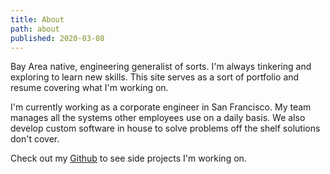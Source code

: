 ```yaml
---
title: About
path: about
published: 2020-03-08
---
```


Bay Area native, engineering generalist of sorts. I'm always tinkering and exploring to learn new skills. This site serves as a sort of portfolio and resume covering what I'm working on.

I'm currently working as a corporate engineer in San Francisco. My team manages all the systems other employees use on a daily basis. We also develop custom software in house to solve problems off the shelf solutions don't cover.

Check out my [Github](https://github.com/binchick-in) to see side projects I'm working on.